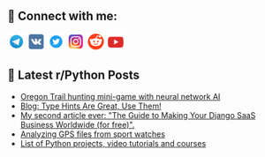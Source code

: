 ## 🔎 Connect with me:
[<img src="https://github.com/bullbesh/bullbesh/blob/main/images/Telegram.png" width="32" height="32" />](https://t.me/bullbesh)
[<img src="https://github.com/bullbesh/bullbesh/blob/main/images/VK.png" width="32" height="32" />](https://vk.com/bullbesh)
[<img src="https://github.com/bullbesh/bullbesh/blob/main/images/Twitter.png" width="32" height="32" />](https://twitter.com/bullbesh1)
[<img src="https://github.com/bullbesh/bullbesh/blob/main/images/Instagram.png" width="32" height="32" />](https://www.instagram.com/bullbesh)
[<img src="https://github.com/bullbesh/bullbesh/blob/main/images/Reddit.png" width="32" height="32" />](https://www.reddit.com/user/bullbesh)
[<img src="https://github.com/bullbesh/bullbesh/blob/main/images/YouTube.png" width="32" height="32" />](https://www.youtube.com/channel/UCtfjRs6uzgq5mfm8S06WTcg)

## 📕 Latest r/Python Posts
<!-- BLOG-POST-LIST:START -->
- [Oregon Trail hunting mini-game with neural network AI](https://www.reddit.com/r/Python/comments/1ap1pz3/oregon_trail_hunting_minigame_with_neural_network/)
- [Blog: Type Hints Are Great, Use Them!](https://www.reddit.com/r/Python/comments/1ap1l3o/blog_type_hints_are_great_use_them/)
- [My second article ever: &quot;The Guide to Making Your Django SaaS Business Worldwide &lpar;for free&rpar;&quot;.](https://www.reddit.com/r/Python/comments/1ap0avf/my_second_article_ever_the_guide_to_making_your/)
- [Analyzing GPS files from sport watches](https://www.reddit.com/r/Python/comments/1aowriu/analyzing_gps_files_from_sport_watches/)
- [List of Python projects, video tutorials and courses](https://www.reddit.com/r/Python/comments/1aouzi9/list_of_python_projects_video_tutorials_and/)
<!-- BLOG-POST-LIST:END -->
